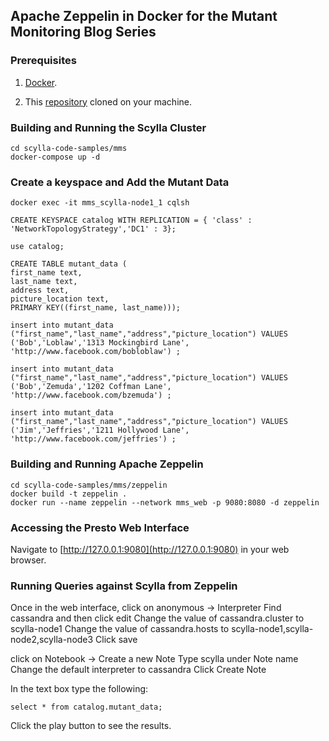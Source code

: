 ## Apache Zeppelin in Docker for the Mutant Monitoring Blog Series

### Prerequisites ###

1. [Docker](https://docs.docker.com/engine/installation/).

2. This [repository](https://github.com/scylladb/scylla-code-samples) cloned on your machine.

### Building and Running the Scylla Cluster
```
cd scylla-code-samples/mms
docker-compose up -d
```

### Create a keyspace and Add the Mutant Data

```
docker exec -it mms_scylla-node1_1 cqlsh

CREATE KEYSPACE catalog WITH REPLICATION = { 'class' : 'NetworkTopologyStrategy','DC1' : 3};

use catalog;

CREATE TABLE mutant_data (
first_name text,
last_name text, 
address text, 
picture_location text,
PRIMARY KEY((first_name, last_name)));

insert into mutant_data ("first_name","last_name","address","picture_location") VALUES ('Bob','Loblaw','1313 Mockingbird Lane', 'http://www.facebook.com/bobloblaw') ;

insert into mutant_data ("first_name","last_name","address","picture_location") VALUES ('Bob','Zemuda','1202 Coffman Lane', 'http://www.facebook.com/bzemuda') ;

insert into mutant_data ("first_name","last_name","address","picture_location") VALUES ('Jim','Jeffries','1211 Hollywood Lane', 'http://www.facebook.com/jeffries') ;
```

### Building and Running Apache Zeppelin

```
cd scylla-code-samples/mms/zeppelin
docker build -t zeppelin .
docker run --name zeppelin --network mms_web -p 9080:8080 -d zeppelin
```

### Accessing the Presto Web Interface

Navigate to [http://127.0.0.1:9080](http://127.0.0.1:9080) in your web browser.

### Running Queries against Scylla from Zeppelin

Once in the web interface, click on anonymous -> Interpreter
Find cassandra and then click edit
Change the value of cassandra.cluster to scylla-node1
Change the value of cassandra.hosts	to scylla-node1,scylla-node2,scylla-node3
Click save

click on Notebook -> Create a new Note
Type scylla under Note name
Change the default interpreter to cassandra
Click Create Note

In the text box type the following:
```
select * from catalog.mutant_data;
```

Click the play button to see the results.


